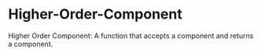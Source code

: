 # Higher-Order-Component
Higher Order Component: A function that accepts a component and returns a component.
